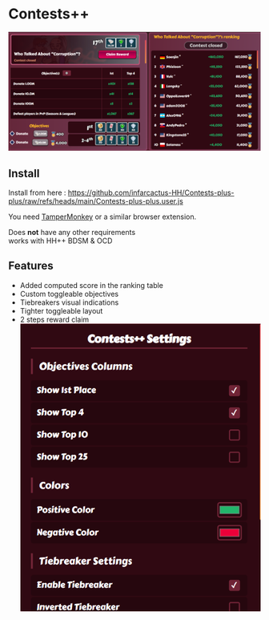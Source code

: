 # Contests++
![ContestOverview](./images/ContestOverview.png)

## Install  
Install from here : https://github.com/infarcactus-HH/Contests-plus-plus/raw/refs/heads/main/Contests-plus-plus.user.js  

You need [TamperMonkey](https://www.tampermonkey.net) or a similar browser extension.  

Does **not** have any other requirements  
works with HH++ BDSM & OCD

## Features
- Added computed score in the ranking table
- Custom toggleable objectives  
- Tiebreakers visual indications  
- Tighter toggleable layout  
- 2 steps reward claim  
![Customizable](./images/Customizable.png)
